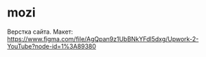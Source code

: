# mozi
Верстка сайта.
Макет: https://www.figma.com/file/AgQpan9z1UbBNkYFdl5dxg/Upwork-2-YouTube?node-id=1%3A89380
